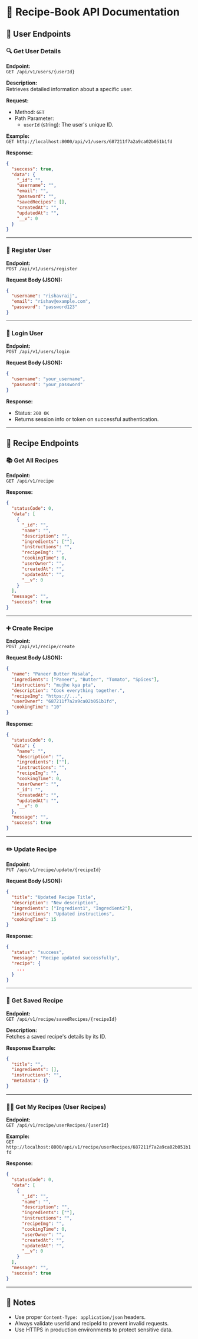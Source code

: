 
# 📖 Recipe-Book API Documentation

## 🧑 User Endpoints

### 🔍 Get User Details
**Endpoint:**  
`GET /api/v1/users/{userId}`

**Description:**  
Retrieves detailed information about a specific user.

**Request:**  
- Method: `GET`  
- Path Parameter:
  - `userId` (string): The user's unique ID.

**Example:**  
`GET http://localhost:8000/api/v1/users/687211f7a2a9ca02b051b1fd`

**Response:**  
```json
{
  "success": true,
  "data": {
    "_id": "",
    "username": "",
    "email": "",
    "password": "",
    "savedRecipes": [],
    "createdAt": "",
    "updatedAt": "",
    "__v": 0
  }
}
```

---

### 📝 Register User
**Endpoint:**  
`POST /api/v1/users/register`

**Request Body (JSON):**
```json
{
  "username": "rishavraij",
  "email": "rishav@example.com",
  "password": "password123"
}
```

---

### 🔐 Login User
**Endpoint:**  
`POST /api/v1/users/login`

**Request Body (JSON):**
```json
{
  "username": "your_username",
  "password": "your_password"
}
```

**Response:**  
- Status: `200 OK`  
- Returns session info or token on successful authentication.

---

## 🍲 Recipe Endpoints

### 📚 Get All Recipes
**Endpoint:**  
`GET /api/v1/recipe`

**Response:**
```json
{
  "statusCode": 0,
  "data": [
    {
      "_id": "",
      "name": "",
      "description": "",
      "ingredients": [""],
      "instructions": "",
      "recipeImg": "",
      "cookingTime": 0,
      "userOwner": "",
      "createdAt": "",
      "updatedAt": "",
      "__v": 0
    }
  ],
  "message": "",
  "success": true
}
```

---

### ➕ Create Recipe
**Endpoint:**  
`POST /api/v1/recipe/create`

**Request Body (JSON):**
```json
{
  "name": "Paneer Butter Masala",
  "ingredients": ["Paneer", "Butter", "Tomato", "Spices"],
  "instructions": "mujhe kya pta",
  "description": "Cook everything together.",
  "recipeImg": "https://...",
  "userOwner": "687211f7a2a9ca02b051b1fd",
  "cookingTime": "10"
}
```

**Response:**
```json
{
  "statusCode": 0,
  "data": {
    "name": "",
    "description": "",
    "ingredients": [""],
    "instructions": "",
    "recipeImg": "",
    "cookingTime": 0,
    "userOwner": "",
    "_id": "",
    "createdAt": "",
    "updatedAt": "",
    "__v": 0
  },
  "message": "",
  "success": true
}
```

---

### ✏️ Update Recipe
**Endpoint:**  
`PUT /api/v1/recipe/update/{recipeId}`

**Request Body (JSON):**
```json
{
  "title": "Updated Recipe Title",
  "description": "New description",
  "ingredients": ["Ingredient1", "Ingredient2"],
  "instructions": "Updated instructions",
  "cookingTime": 15
}
```

**Response:**
```json
{
  "status": "success",
  "message": "Recipe updated successfully",
  "recipe": {
    ...
  }
}
```

---

### 💾 Get Saved Recipe
**Endpoint:**  
`GET /api/v1/recipe/savedRecipes/{recipeId}`

**Description:**  
Fetches a saved recipe's details by its ID.

**Response Example:**
```json
{
  "title": "",
  "ingredients": [],
  "instructions": "",
  "metadata": {}
}
```

---

### 👨‍🍳 Get My Recipes (User Recipes)
**Endpoint:**  
`GET /api/v1/recipe/userRecipes/{userId}`

**Example:**  
`GET http://localhost:8000/api/v1/recipe/userRecipes/687211f7a2a9ca02b051b1fd`

**Response:**
```json
{
  "statusCode": 0,
  "data": [
    {
      "_id": "",
      "name": "",
      "description": "",
      "ingredients": [""],
      "instructions": "",
      "recipeImg": "",
      "cookingTime": 0,
      "userOwner": "",
      "createdAt": "",
      "updatedAt": "",
      "__v": 0
    }
  ],
  "message": "",
  "success": true
}
```

---

## 📝 Notes
- Use proper `Content-Type: application/json` headers.
- Always validate userId and recipeId to prevent invalid requests.
- Use HTTPS in production environments to protect sensitive data.
